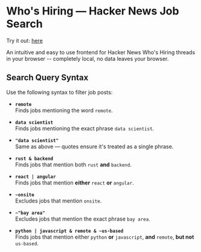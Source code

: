 # Who's Hiring — Hacker News Job Search

Try it out: [here](https://dheerajck.github.io/hn-who-is-hiring-frontend/)

An intuitive and easy to use frontend for Hacker News Who's Hiring threads in your browser -- completely local, no data leaves your browser.

## Search Query Syntax

Use the following syntax to filter job posts:

- **`remote`**  
  Finds jobs mentioning the word `remote`.

- **`data scientist`**  
  Finds jobs mentioning the exact phrase `data scientist`.

- **`"data scientist"`**  
  Same as above — quotes ensure it's treated as a single phrase.

- **`rust & backend`**  
  Finds jobs that mention both `rust` **and** `backend`.

- **`react | angular`**  
  Finds jobs that mention **either** `react` **or** `angular`.

- **`~onsite`**  
  Excludes jobs that mention `onsite`.

- **`~"bay area"`**  
  Excludes jobs that mention the exact phrase `bay area`.

- **`python | javascript & remote & ~us-based`**  
  Finds jobs that mention either `python` **or** `javascript`, **and** `remote`, **but not** `us-based`.
